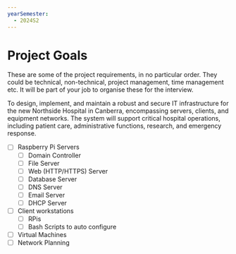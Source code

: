 ```yaml
---
yearSemester:
  - 2024S2
---
```

# Project Goals

These are some of the project requirements, in no particular order. They could be technical, non-technical, project management, time management etc. It will be part of your job to organise these for the interview.

To design, implement, and maintain a robust and secure IT infrastructure for the new Northside Hospital in Canberra, encompassing servers, clients, and equipment networks. The system will support critical hospital operations, including patient care, administrative functions, research, and emergency response.

- [ ] Raspberry Pi Servers
	- [ ] Domain Controller
	- [ ] File Server
	- [ ] Web (HTTP/HTTPS) Server
	- [ ] Database Server
	- [ ] DNS Server
	- [ ] Email Server
	- [ ] DHCP Server
- [ ] Client workstations
	- [ ] RPis
	- [ ] Bash Scripts to auto configure
- [ ] Virtual Machines
- [ ] Network Planning